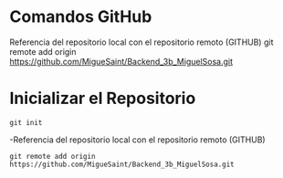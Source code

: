 # Comandos GitHub
Referencia del repositorio local con el repositorio remoto (GITHUB)
git remote add origin https://github.com/MigueSaint/Backend_3b_MiguelSosa.git

# Inicializar el Repositorio
```
git init
```
-Referencia del repositorio local con el repositorio remoto (GITHUB)
````
git remote add origin
https://github.com/MigueSaint/Backend_3b_MiguelSosa.git
````

